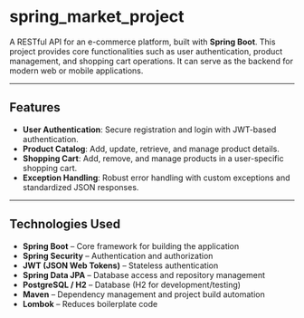 # spring_market_project
A RESTful API for an e-commerce platform, built with **Spring Boot**. This project provides core functionalities such as user authentication, product management, and shopping cart operations. It can serve as the backend for modern web or mobile applications.

---

## Features

- **User Authentication**: Secure registration and login with JWT-based authentication.  
- **Product Catalog**: Add, update, retrieve, and manage product details.  
- **Shopping Cart**: Add, remove, and manage products in a user-specific shopping cart.  
- **Exception Handling**: Robust error handling with custom exceptions and standardized JSON responses.

---

## Technologies Used

- **Spring Boot** – Core framework for building the application  
- **Spring Security** – Authentication and authorization  
- **JWT (JSON Web Tokens)** – Stateless authentication  
- **Spring Data JPA** – Database access and repository management  
- **PostgreSQL / H2** – Database (H2 for development/testing)  
- **Maven** – Dependency management and project build automation  
- **Lombok** – Reduces boilerplate code
